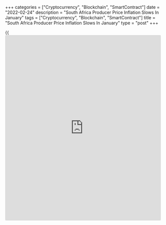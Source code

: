 +++
categories = ["Cryptocurrency", "Blockchain", "SmartContract"]
date = "2022-02-24"
description = "South Africa Producer Price Inflation Slows In January"
tags = ["Cryptocurrency", "Blockchain", "SmartContract"]
title = "South Africa Producer Price Inflation Slows In January"
type = "post"
+++

{{<iframe id="large-banner" src="https://www.bounty.group/#slide=25.0" width="100%" height="600" scrolling="no" style="border: 0px solid rgb(216, 221, 230); border-radius: 3px;">}}

South Africa's producer price inflation eased in January, but remained
strong, figures from Statistics South Africa showed on Thursday.

The producer price index rose 10.1 percent year-on-year in January,
after a 10.8 percent increase in December. Economists had expected
inflation to rise 10.5 percent.

The main contribution for the increase in prices came from coke,
petroleum, chemical, rubber and plastic products, metals, machinery,
equipment and computing equipment, and food products, beverages and
tobacco products in January.

Producer prices for the mining industry gained 6.4 percent annually in
January and prices for electricity and water increased 16.1 percent.

Prices for agriculture, forestry and fishing, and intermediate goods
rose by 6.9 percent and 21.0 percent, respectively.

On a monthly basis, producer prices rose 0.2 percent in January.
Economists had forecast a rise of 0.4 percent.

For comments and feedback [contact](https://www.playgroundfx.com/contact/): editorial@rtt[news](https://www.letsplayfx.com/blog/forex-news-website/).com

[Economic News][1]

 **What parts of the world are seeing the best (and worst) economic
performances lately? Click[here][2] to check out our [Econ Scorecard][2]
and find out! See up-to-the-moment [ranking](https://www.playgroundfx.com/blog/crypto-exchange-ranking/)s for the best and worst
performers in [GDP][3], [unemployment rate][4], [inflation][5] and much
more.**

   1. Content/EconomicNews.aspx
   2. economic-scorecard/world-rank/industrial-production/highest-performance.aspx
   3. economic-scorecard/world-rank/GDP/highest-performance.aspx
   4. economic-scorecard/world-rank/unemployment-rate/lowest-performance.aspx
   5. economic-scorecard/world-rank/CPI/highest-performance.aspx
